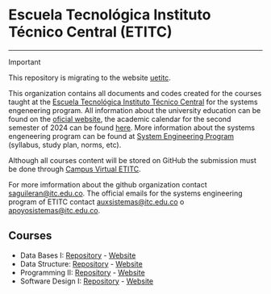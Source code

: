 # Escuela Tecnológica Instituto Técnico Central (ETITC)

---

> [!IMPORTANT]  
> This repository is migrating to the website [uetitc](https://www.uetitc.github.io).

This organization contains all documents and codes created for the courses taught at the [Escuela Tecnológica Instituto Técnico Central](https://etitc.edu.co/es/) for the systems engeneering program. All information about the university education can be found on the [oficial website](https://www.etitc.edu.co/es/page/educacionsuperior), the academic calendar for the second semester of 2024 can be found [here](https://etitc.edu.co/archives/acuerdo0062024.pdf). More information about the systems engeneering program can be found at [System Engineering Program](https://www.etitc.edu.co/es/page/sistemas) (syllabus, study plan, norms, etc).

Although all courses content will be stored on GitHub the submission must be done through [Campus Virtual ETITC](https://campusvirtualpes.etitc.edu.co/Edusuperior/). 

For more imformation about the github organization contact [saguileran@itc.edu.co](https://maito:saguileran@itc.edu.co). The official emails for the systems engineering program of ETITC contact  [auxsistemas@itc.edu.co](https://mailto:auxsistemas@itc.edu.co) o [apoyosistemas@itc.edu.co](https://maito:apoyosistemas@itc.edu.co).

## Courses

- Data Bases I:      [Repository](https://github.com/uETITC/DataBasesI-2024-2) - [Website](https://uetitc.github.io/DataBasesI-2024-2/)
- Data Structure:    [Repository](https://github.com/uETITC/DataStructure-2024-2) - [Website](https://uetitc.github.io/DataStructure-2024-2/)
- Programming II:    [Repository](https://github.com/uETITC/ProgrammingII-2024-2) - [Website](https://uetitc.github.io/ProgrammingII-2024-2/)
- Software Design I: [Repository](https://github.com/uETITC/SoftwareDesignI-2024-2) - [Website](https://uetitc.github.io/SoftwareDesignI-2024-2/)
